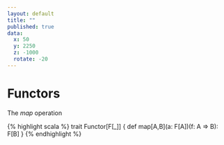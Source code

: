 ```yaml
---
layout: default
title: ""
published: true
data:
  x: 50
  y: 2250
  z: -1000
  rotate: -20
---
```


# Functors #

The *map* operation

{% highlight scala %}
trait Functor[F[_]] {
  def map[A,B](a: F[A])(f: A => B): F[B]
}
{% endhighlight %}